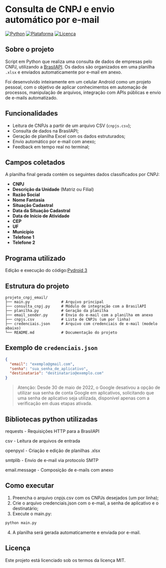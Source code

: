 # Consulta de CNPJ e envio automático por e-mail

[![Python](https://img.shields.io/badge/Python-3.10%2B-blue?logo=python)](https://www.python.org/)
[![Plataforma](https://img.shields.io/badge/Executavel-Windows%20%7C%20Linux%20%7C%20Android-informational?logo=codeforces)]()
[![Licença](https://img.shields.io/badge/Licença-MIT-green)](LICENSE)

## Sobre o projeto

Script em Python que realiza uma consulta de dados de empresas pelo CNPJ, utilizando a [BrasilAPI](https://brasilapi.com.br/). Os dados são organizados em uma planilha `.xlsx` e enviados automaticamente por e-mail em anexo.

Foi desenvolvido inteiramente em um celular Android como um projeto pessoal, com o objetivo de aplicar conhecimentos em automação de processos, manipulação de arquivos, integração com APIs públicas e envio de e-mails automatizado.

## Funcionalidades

- Leitura de CNPJs a partir de um arquivo CSV (`cnpjs.csv`);
- Consulta de dados na BrasilAPI;
- Geração de planilha Excel com os dados estruturados;
- Envio automático por e-mail com anexo;
- Feedback em tempo real no terminal;

## Campos coletados

A planilha final gerada contém os seguintes dados classificados por CNPJ:
- **CNPJ**
- **Descrição da Unidade** (Matriz ou Filial)
- **Razão Social**
- **Nome Fantasia**
- **Situação Cadastral**
- **Data da Situação Cadastral**
- **Data de Início de Atividade**
- **CEP**
- **UF**
- **Município**
- **Telefone 1**
- **Telefone 2**

## Programa utilizado

Edição e execução do código:[Pydroid 3](https://play.google.com/store/apps/details?id=ru.iiec.pydroid3)

## Estrutura do projeto

```
projeto_cnpj_email/
├── main.py              # Arquivo principal
├── consulta_cnpj.py     # Módulo de integração com a BrasilAPI
├── planilha.py          # Geração da planilha
├── email_sender.py      # Envio do e-mail com a planilha em anexo
├── cnpjs.csv            # Lista de CNPJs (um por linha)
├── credenciais.json     # Arquivo com credenciais de e-mail (modelo abaixo)
└── README.md            # Documentação do projeto
```

## Exemplo de `credenciais.json`

```json
{
  "email": "exemplo@gmail.com",
  "senha": "sua_senha_de_aplicativo",
  "destinatario": "destinatario@exemplo.com"
}
```

> Atenção: Desde 30 de maio de 2022, o Google desativou a opção de utilizar sua senha de conta Google em aplicativos, solicitando que uma senha de aplicativo seja utilizada, disponível apenas com a verificação em duas etapas ativada.

## Bibliotecas python utilizadas

requests - Requisições HTTP para a BrasilAPI

csv - Leitura de arquivos de entrada

openpyxl - Criação e edição de planilhas .xlsx

smtplib - Envio de e-mail via protocolo SMTP

email.message - Composição de e-mails com anexo


## Como executar

1. Preencha o arquivo cnpjs.csv com os CNPJs desejados (um por linha);
2. Crie o arquivo credenciais.json com o e-mail, a senha de aplicativo e o destinatário;
3. Execute o main.py:
```python
python main.py
```
4. A planilha será gerada automaticamente e enviada por e-mail.

## Licença

Este projeto está licenciado sob os termos da licença MIT.
